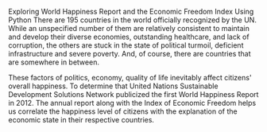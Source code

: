 Exploring World Happiness Report and the Economic Freedom Index Using Python
There are 195 countries in the world officially recognized by the UN. While an unspecified number of them are relatively consistent to maintain and develop their diverse economies, outstanding healthcare, and lack of corruption, the others are stuck in the state of political turmoil, deficient infrastructure and severe poverty. And, of course, there are countries that are somewhere in between.

These factors of politics, economy, quality of life inevitably affect citizens' overall happiness. To determine that United Nations Sustainable Development Solutions Network publicized the first World Happiness Report in 2012. 
The annual report along with the Index of Economic Freedom helps us correlate the happiness level of citizens with the explanation of the economic state in their respective countries. 

